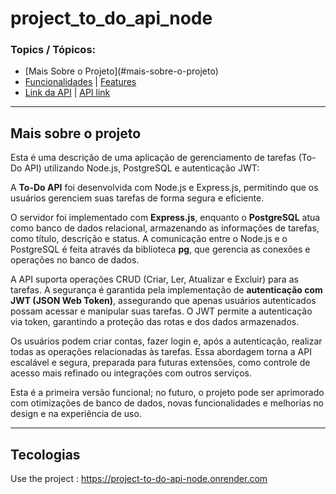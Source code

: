 # project_to_do_api_node

### Topics / Tópicos:

<ul>
    <li> [Mais Sobre o Projeto](#mais-sobre-o-projeto) </li>
  <li><a href="#features-pt-br">Funcionalidades</a>  |  <a href="#features-en">Features</a></li>
  <li><a href="#link-api">Link da API</a> |  <a href="#link-api"> API link </a></li>
</ul>

<hr>
<div id="mais-projeto-pt-br">
   
   ## Mais sobre o projeto
</div>

Esta é uma descrição de uma aplicação de gerenciamento de tarefas (To-Do API) utilizando Node.js, PostgreSQL e autenticação JWT:

A **To-Do API** foi desenvolvida com Node.js e Express.js, permitindo que os usuários gerenciem suas tarefas de forma segura e eficiente.

O servidor foi implementado com **Express.js**, enquanto o **PostgreSQL** atua como banco de dados relacional, armazenando as informações de tarefas, como título, descrição e status. A comunicação entre o Node.js e o PostgreSQL é feita através da biblioteca **pg**, que gerencia as conexões e operações no banco de dados.

A API suporta operações CRUD (Criar, Ler, Atualizar e Excluir) para as tarefas. A segurança é garantida pela implementação de **autenticação com JWT (JSON Web Token)**, assegurando que apenas usuários autenticados possam acessar e manipular suas tarefas. O JWT permite a autenticação via token, garantindo a proteção das rotas e dos dados armazenados.

Os usuários podem criar contas, fazer login e, após a autenticação, realizar todas as operações relacionadas às tarefas. Essa abordagem torna a API escalável e segura, preparada para futuras extensões, como controle de acesso mais refinado ou integrações com outros serviços.

Esta é a primeira versão funcional; no futuro, o projeto pode ser aprimorado com otimizações de banco de dados, novas funcionalidades e melhorias no design e na experiência de uso.

<hr>

## Tecologias



Use the project : https://project-to-do-api-node.onrender.com
